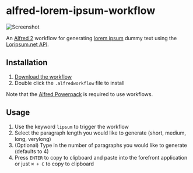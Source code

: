 # alfred-lorem-ipsum-workflow

![Screenshot](https://cloud.githubusercontent.com/assets/604167/14870858/200ca7e6-0c92-11e6-8a33-72062b90bd49.png)

An [Alfred 2](https://www.alfredapp.com/) workflow for generating [lorem ipsum](https://en.wikipedia.org/wiki/Lorem_ipsum) dummy text using the [Loripsum.net API](http://loripsum.net/).

## Installation

1. [Download the workflow](https://github.com/alexchantastic/alfred-lorem-ipsum-workflow/blob/master/alfred-lorem-ipsum-workflow.alfredworkflow?raw=true)
2. Double click the `.alfredworkflow` file to install

Note that the [Alfred Powerpack](https://www.alfredapp.com/powerpack/) is required to use workflows.

## Usage

1. Use the keyword `lipsum` to trigger the workflow
2. Select the paragraph length you would like to generate (short, medium, long, verylong)
3. (Optional) Type in the number of paragraphs you would like to generate (defaults to 4)
4. Press `ENTER` to copy to clipboard and paste into the forefront application or just `⌘ + C` to copy to clipboard
